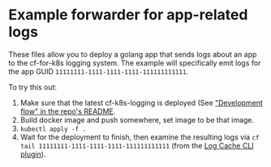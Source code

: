 # Example forwarder for app-related logs

These files allow you to deploy a golang app that sends logs about an app to the cf-for-k8s logging system. The example will specifically emit logs for the app GUID `11111111-1111-1111-1111-111111111111`.

To try this out:

1. Make sure that the latest cf-k8s-logging is deployed (See ["Development flow" in the repo's README](/README.md#development-flow).
1. Build docker image and push somewhere, set image to be that image.
1. `kubectl apply -f .`
1. Wait for the deployment to finish, then examine the resulting logs via `cf tail 11111111-1111-1111-1111-111111111111` (from the [Log Cache CLI plugin](https://plugins.cloudfoundry.org/#log-cache)).
